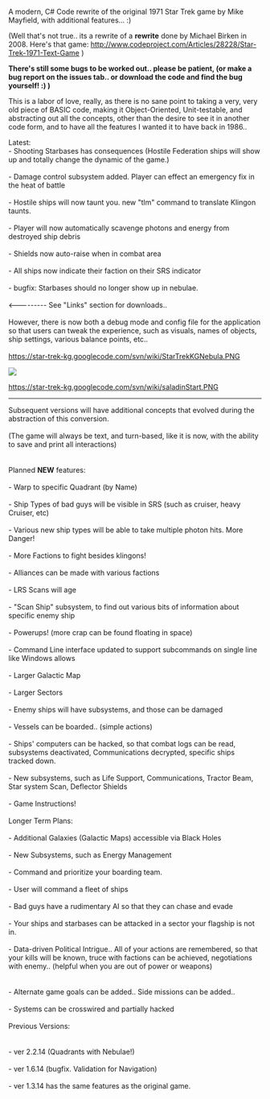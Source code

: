 A modern, C# Code rewrite of the original 1971 Star Trek game by Mike Mayfield, with additional features...  :)

(Well that's not true.. its a rewrite of a **rewrite** done by Michael Birken in 2008.  Here's that game: http://www.codeproject.com/Articles/28228/Star-Trek-1971-Text-Game )

**There's still some bugs to be worked out.. please be patient, (or make a bug report on the issues tab.. or download the code and find the bug yourself! :) )**

This is a labor of love, really, as there is no sane point to taking a very, very old piece of BASIC code, making it Object-Oriented, Unit-testable, and abstracting out all the concepts, other than the desire to see it in another code form, and to have all the features I wanted it to have back in 1986..

Latest:
<br>- Shooting Starbases has consequences (Hostile Federation ships will show up and totally change the dynamic of the game.)<br>
<br>- Damage control subsystem added.  Player can effect an emergency fix in the heat of battle<br>
<br>- Hostile ships will now taunt you.  new "tlm" command to translate Klingon taunts.<br>
<br>- Player will now automatically scavenge photons and energy from destroyed ship debris<br>
<br>- Shields now auto-raise when in combat area<br>
<br>- All ships now indicate their faction on their SRS indicator<br>
<br>- bugfix: Starbases should no longer show up in nebulae.<br>
<br>
<--------- See "Links" section for downloads..<br>
<br>
However, there is now both a debug mode and config file for the application so that users can tweak the experience, such as visuals, names of objects, ship settings, various balance points, etc..<br>
<br>
<a href='https://star-trek-kg.googlecode.com/svn/wiki/StarTrekKGNebula.PNG'>https://star-trek-kg.googlecode.com/svn/wiki/StarTrekKGNebula.PNG</a>

<img src='https://star-trek-kg.googlecode.com/svn/wiki/Sussex.png' />

<a href='https://star-trek-kg.googlecode.com/svn/wiki/saladinStart.PNG'>https://star-trek-kg.googlecode.com/svn/wiki/saladinStart.PNG</a>

<hr />

Subsequent versions will have additional concepts that evolved during the abstraction of this conversion.<br>
<br>
(The game will always be text, and turn-based, like it is now, with the ability to save and print all interactions)<br>
<br>
<br>
Planned <b>NEW</b> features:<br>
<br>- Warp to specific Quadrant (by Name)<br>
<br>- Ship Types of bad guys will be visible in SRS (such as cruiser, heavy Cruiser, etc)<br>
<br>- Various new ship types will be able to take multiple photon hits.  More Danger!<br>
<br>- More Factions to fight besides klingons!<br>
<br>- Alliances can be made with various factions<br>
<br>- LRS Scans will age<br>
<br>- "Scan Ship" subsystem, to find out various bits of information about specific enemy ship<br>
<br>- Powerups! (more crap can be found floating in space)<br>
<br>- Command Line interface updated to support subcommands on single line like Windows allows<br>
<br>- Larger Galactic Map<br>
<br>- Larger Sectors<br>
<br>- Enemy ships will have subsystems, and those can be damaged<br>
<br>- Vessels can be boarded.. (simple actions)<br>
<br>- Ships' computers can be hacked, so that combat logs can be read, subsystems deactivated, Communications decrypted, specific ships tracked down.<br>
<br>- New subsystems, such as Life Support, Communications, Tractor Beam, Star system Scan, Deflector Shields<br>
<br>- Game Instructions!<br>
<br>
Longer Term Plans:<br>
<br>- Additional Galaxies (Galactic Maps) accessible via Black Holes<br>
<br>- New Subsystems, such as Energy Management<br>
<br>- Command and prioritize your boarding team.<br>
<br>- User will command a fleet of ships<br>
<br>- Bad guys have a rudimentary AI so that they can chase and evade<br>
<br>- Your ships and starbases can be attacked in a sector your flagship is not in.<br>
<br>- Data-driven Political Intrigue.. All of your actions are remembered, so that your kills will be known, truce with factions can be achieved, negotiations with enemy.. (helpful when you are out of power or weapons)<br>
<br>
<br>- Alternate game goals can be added.. Side missions can be added..<br>
<br>- Systems can be crosswired and partially hacked<br>
<br>
Previous Versions:<br>
<br>
<br>- ver 2.2.14 (Quadrants with Nebulae!)<br>
<br>- ver 1.6.14  (bugfix.  Validation for Navigation)<br>
<br>- ver 1.3.14 has the same features as the original game.